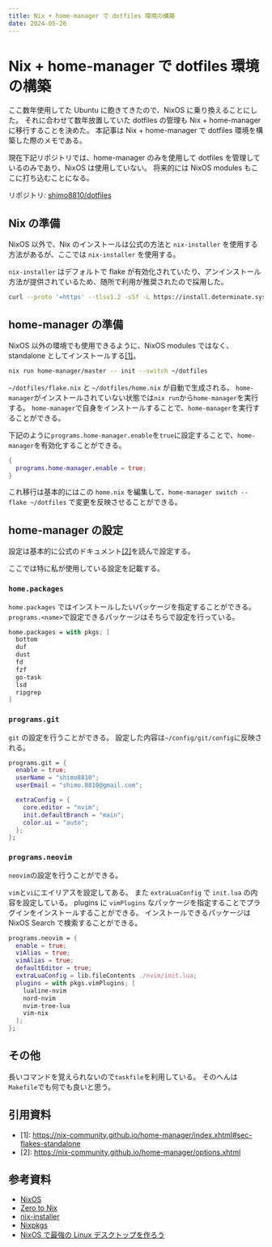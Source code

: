 ```yaml
---
title: Nix + home-manager で dotfiles 環境の構築
date: 2024-05-26
---
```


# Nix + home-manager で dotfiles 環境の構築

ここ数年使用してた Ubuntu に飽きてきたので、NixOS に乗り換えることにした。
それに合わせて数年放置していた dotfiles の管理も Nix + home-manager に移行することを決めた。
本記事は Nix + home-manager で dotfiles 環境を構築した際のメモである。

現在下記リポジトリでは、home-manager のみを使用して dotfiles を管理しているのみであり、NixOS は使用していない。
将来的には NixOS modules もここに打ち込むことになる。

リポジトリ: [shimo8810/dotfiles](https://github.com/shimo8810/dotfiles)

## Nix の準備

NixOS 以外で、Nix のインストールは公式の方法と `nix-installer` を使用する方法があるが、ここでは `nix-installer` を使用する。

`nix-installer` はデフォルトで flake が有効化されていたり、アンインストール方法が提供されているため、随所で利用が推奨されたので採用した。

```sh
curl --proto '=https' --tlsv1.2 -sSf -L https://install.determinate.systems/nix | sh -s -- install
```

## home-manager の準備

NixOS 以外の環境でも使用できるように、NixOS modules ではなく、standalone としてインストールする[[1]](https://nix-community.github.io/home-manager/index.xhtml#sec-flakes-standalone)。

```sh
nix run home-manager/master -- init --switch ~/dotfiles
```

`~/dotfiles/flake.nix` と `~/dotfiles/home.nix` が自動で生成される。
`home-manager`がインストールされていない状態では`nix run`から`home-manager`を実行する。
`home-manager`で自身をインストールすることで、`home-manager`を実行することができる。

下記のように`programs.home-manager.enable`を`true`に設定することで、`home-manager`を有効化することができる。

```nix
{
  programs.home-manager.enable = true;
}
```

これ移行は基本的にはこの `home.nix` を編集して、`home-manager switch --flake ~/dotfiles` で変更を反映させることができる。

## home-manager の設定

設定は基本的に公式のドキュメント[[2]](https://nix-community.github.io/home-manager/options.xhtml)を読んで設定する。

ここでは特に私が使用している設定を記載する。

### `home.packages`

`home.packages` ではインストールしたいパッケージを指定することができる。
`programs.<name>`で設定できるパッケージはそちらで設定を行っている。

```nix
home.packages = with pkgs; [
  bottom
  duf
  dust
  fd
  fzf
  go-task
  lsd
  ripgrep
]
```

### `programs.git`

`git` の設定を行うことができる。
設定した内容は`~/config/git/config`に反映される。

```nix
programs.git = {
  enable = true;
  userName = "shimo8810";
  userEmail = "shimo.8810@gmail.com";

  extraConfig = {
    core.editor = "nvim";
    init.defaultBranch = "main";
    color.ui = "auto";
  };
};
```

### `programs.neovim`

`neovim`の設定を行うことができる。

`vim`と`vi`にエイリアスを設定してある。
また `extraLuaConfig` で `init.lua` の内容を設定している。
plugins に `vimPlugins` なパッケージを指定することでプラグインをインストールすることができる。
インストールできるパッケージは NixOS Search で検索することができる。

```nix
programs.neovim = {
  enable = true;
  viAlias = true;
  vimAlias = true;
  defaultEditor = true;
  extraLuaConfig = lib.fileContents ./nvim/init.lua;
  plugins = with pkgs.vimPlugins; [
    lualine-nvim
    nord-nvim
    nvim-tree-lua
    vim-nix
  ];
};
```

## その他

長いコマンドを覚えられないので`taskfile`を利用している。
そのへんは`Makefile`でも何でも良いと思う。

## 引用資料

- \[1\]: https://nix-community.github.io/home-manager/index.xhtml#sec-flakes-standalone
- \[2\]: https://nix-community.github.io/home-manager/options.xhtml

## 参考資料

- [NixOS](https://nixos.org/)
- [Zero to Nix](https://github.com/DeterminateSystems/nix-installer)
- [nix-installer](https://github.com/DeterminateSystems/nix-installer)
- [Nixpkgs](https://nixos.org/nixpkgs/)
- [NixOS で最強の Linux デスクトップを作ろう](https://zenn.dev/asa1984/articles/nixos-is-the-best)
